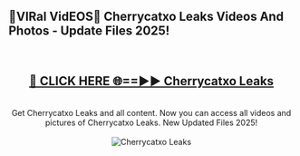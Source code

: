 <h2>🔴VIRal VidEOS🔴 Cherrycatxo Leaks Videos And Photos - Update Files 2025!</h2>
<br>
<div align="center">
<h2><a href="https://virallinks.top/Hdb6NB" rel="nofollow">🔴 CLICK HERE 🌐==►► Cherrycatxo Leaks</a></h2>
<br>
Get Cherrycatxo Leaks and all content. Now you can access all videos and pictures of Cherrycatxo Leaks. New Updated Files 2025!
<br>
<br>
<a href="https://virallinks.top/Hdb6NB" rel="nofollow" data-target="animated-image.originalLink"><img src="https://i.imgur.com/dJHk4Zq.gif)" alt="Cherrycatxo Leaks" style="max-width: 100%; display: inline-block;" data-target="animated-image.originalImage"></a>
</div>
<br>
